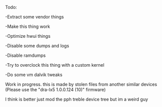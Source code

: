 Todo:

-Extract some vendor things

-Make this thing work

-Optimize hwui things

-Disable some dumps and logs

-Disable ramdumps

-Try to overclock this thing with a custom kernel

-Do some vm dalvik tweaks

Work in progress. this is made by stolen files from another similar devices (Please use the "dra-lx5 1.0.0.124 (10)" firmware)



I think is better just mod the pph treble device tree but im a weird guy
